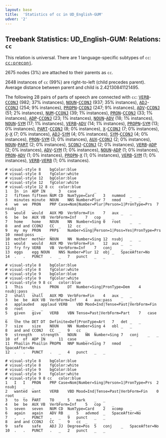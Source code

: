 ```yaml
---
layout: base
title:  'Statistics of cc in UD_English-GUM'
udver: '2'
---
```


## Treebank Statistics: UD_English-GUM: Relations: `cc`

This relation is universal.
There are 1 language-specific subtypes of `cc`: <tt><a href="en_gum-dep-cc-preconj.html">cc:preconj</a></tt>.

2675 nodes (3%) are attached to their parents as `cc`.

2648 instances of `cc` (99%) are right-to-left (child precedes parent).
Average distance between parent and child is 2.42130841121495.

The following 28 pairs of parts of speech are connected with `cc`: <tt><a href="en_gum-pos-VERB.html">VERB</a></tt>-<tt><a href="en_gum-pos-CCONJ.html">CCONJ</a></tt> (982; 37% instances), <tt><a href="en_gum-pos-NOUN.html">NOUN</a></tt>-<tt><a href="en_gum-pos-CCONJ.html">CCONJ</a></tt> (937; 35% instances), <tt><a href="en_gum-pos-ADJ.html">ADJ</a></tt>-<tt><a href="en_gum-pos-CCONJ.html">CCONJ</a></tt> (254; 9% instances), <tt><a href="en_gum-pos-PROPN.html">PROPN</a></tt>-<tt><a href="en_gum-pos-CCONJ.html">CCONJ</a></tt> (247; 9% instances), <tt><a href="en_gum-pos-ADV.html">ADV</a></tt>-<tt><a href="en_gum-pos-CCONJ.html">CCONJ</a></tt> (51; 2% instances), <tt><a href="en_gum-pos-NUM.html">NUM</a></tt>-<tt><a href="en_gum-pos-CCONJ.html">CCONJ</a></tt> (39; 1% instances), <tt><a href="en_gum-pos-PRON.html">PRON</a></tt>-<tt><a href="en_gum-pos-CCONJ.html">CCONJ</a></tt> (33; 1% instances), <tt><a href="en_gum-pos-ADP.html">ADP</a></tt>-<tt><a href="en_gum-pos-CCONJ.html">CCONJ</a></tt> (23; 1% instances), <tt><a href="en_gum-pos-NOUN.html">NOUN</a></tt>-<tt><a href="en_gum-pos-ADV.html">ADV</a></tt> (18; 1% instances), <tt><a href="en_gum-pos-NOUN.html">NOUN</a></tt>-<tt><a href="en_gum-pos-SYM.html">SYM</a></tt> (17; 1% instances), <tt><a href="en_gum-pos-VERB.html">VERB</a></tt>-<tt><a href="en_gum-pos-ADV.html">ADV</a></tt> (14; 1% instances), <tt><a href="en_gum-pos-PROPN.html">PROPN</a></tt>-<tt><a href="en_gum-pos-SYM.html">SYM</a></tt> (13; 0% instances), <tt><a href="en_gum-pos-PART.html">PART</a></tt>-<tt><a href="en_gum-pos-CCONJ.html">CCONJ</a></tt> (8; 0% instances), <tt><a href="en_gum-pos-X.html">X</a></tt>-<tt><a href="en_gum-pos-CCONJ.html">CCONJ</a></tt> (7; 0% instances), <tt><a href="en_gum-pos-X.html">X</a></tt>-<tt><a href="en_gum-pos-X.html">X</a></tt> (7; 0% instances), <tt><a href="en_gum-pos-ADJ.html">ADJ</a></tt>-<tt><a href="en_gum-pos-SYM.html">SYM</a></tt> (4; 0% instances), <tt><a href="en_gum-pos-SYM.html">SYM</a></tt>-<tt><a href="en_gum-pos-CCONJ.html">CCONJ</a></tt> (4; 0% instances), <tt><a href="en_gum-pos-PRON.html">PRON</a></tt>-<tt><a href="en_gum-pos-SYM.html">SYM</a></tt> (3; 0% instances), <tt><a href="en_gum-pos-AUX.html">AUX</a></tt>-<tt><a href="en_gum-pos-CCONJ.html">CCONJ</a></tt> (2; 0% instances), <tt><a href="en_gum-pos-NOUN.html">NOUN</a></tt>-<tt><a href="en_gum-pos-PART.html">PART</a></tt> (2; 0% instances), <tt><a href="en_gum-pos-SCONJ.html">SCONJ</a></tt>-<tt><a href="en_gum-pos-CCONJ.html">CCONJ</a></tt> (2; 0% instances), <tt><a href="en_gum-pos-VERB.html">VERB</a></tt>-<tt><a href="en_gum-pos-ADP.html">ADP</a></tt> (2; 0% instances), <tt><a href="en_gum-pos-ADV.html">ADV</a></tt>-<tt><a href="en_gum-pos-SYM.html">SYM</a></tt> (1; 0% instances), <tt><a href="en_gum-pos-NOUN.html">NOUN</a></tt>-<tt><a href="en_gum-pos-ADP.html">ADP</a></tt> (1; 0% instances), <tt><a href="en_gum-pos-PRON.html">PRON</a></tt>-<tt><a href="en_gum-pos-ADV.html">ADV</a></tt> (1; 0% instances), <tt><a href="en_gum-pos-PROPN.html">PROPN</a></tt>-<tt><a href="en_gum-pos-X.html">X</a></tt> (1; 0% instances), <tt><a href="en_gum-pos-VERB.html">VERB</a></tt>-<tt><a href="en_gum-pos-SYM.html">SYM</a></tt> (1; 0% instances), <tt><a href="en_gum-pos-VERB.html">VERB</a></tt>-<tt><a href="en_gum-pos-VERB.html">VERB</a></tt> (1; 0% instances).


~~~ conllu
# visual-style 8	bgColor:blue
# visual-style 8	fgColor:white
# visual-style 12	bgColor:blue
# visual-style 12	fgColor:white
# visual-style 12 8 cc	color:blue
1	In	in	ADP	IN	_	3	case	_	_
2	fifteen	fifteen	NUM	CD	NumType=Card	3	nummod	_	_
3	minutes	minute	NOUN	NNS	Number=Plur	7	nmod	_	_
4	we	we	PRON	PRP	Case=Nom|Number=Plur|Person=1|PronType=Prs	7	nsubj	_	_
5	would	would	AUX	MD	VerbForm=Fin	7	aux	_	_
6	be	be	AUX	VB	VerbForm=Inf	7	cop	_	_
7	home	home	NOUN	NN	Number=Sing	0	root	_	_
8	and	and	CCONJ	CC	_	12	cc	_	_
9	my	my	PRON	PRP$	Number=Sing|Person=1|Poss=Yes|PronType=Prs	10	nmod:poss	_	_
10	mother	mother	NOUN	NN	Number=Sing	12	nsubj	_	_
11	would	would	AUX	MD	VerbForm=Fin	12	aux	_	_
12	fry	fry	VERB	VB	VerbForm=Inf	7	conj	_	_
13	eggs	egg	NOUN	NNS	Number=Plur	12	obj	_	SpaceAfter=No
14	.	.	PUNCT	.	_	7	punct	_	_

~~~


~~~ conllu
# visual-style 8	bgColor:blue
# visual-style 8	fgColor:white
# visual-style 9	bgColor:blue
# visual-style 9	fgColor:white
# visual-style 9 8 cc	color:blue
1	This	this	PRON	DT	Number=Sing|PronType=Dem	4	nsubj:pass	_	_
2	shall	shall	AUX	MD	VerbForm=Fin	4	aux	_	_
3	be	be	AUX	VB	VerbForm=Inf	4	aux:pass	_	_
4	applauded	applaud	VERB	VBD	Mood=Ind|Tense=Past|VerbForm=Fin	0	root	_	_
5	given	give	VERB	VBN	Tense=Past|VerbForm=Part	7	case	_	_
6	the	the	DET	DT	Definite=Def|PronType=Art	7	det	_	_
7	size	size	NOUN	NN	Number=Sing	4	obl	_	_
8	and	and	CCONJ	CC	_	9	cc	_	_
9	strength	strength	NOUN	NN	Number=Sing	7	conj	_	_
10	of	of	ADP	IN	_	11	case	_	_
11	Phailin	Phailin	PROPN	NNP	Number=Sing	7	nmod	_	SpaceAfter=No
12	.	.	PUNCT	.	_	4	punct	_	_

~~~


~~~ conllu
# visual-style 8	bgColor:blue
# visual-style 8	fgColor:white
# visual-style 9	bgColor:blue
# visual-style 9	fgColor:white
# visual-style 9 8 cc	color:blue
1	I	I	PRON	PRP	Case=Nom|Number=Sing|Person=1|PronType=Prs	2	nsubj	_	_
2	wanted	want	VERB	VBD	Mood=Ind|Tense=Past|VerbForm=Fin	0	root	_	_
3	to	to	PART	TO	_	5	mark	_	_
4	be	be	AUX	VB	VerbForm=Inf	5	cop	_	_
5	seven	seven	NUM	CD	NumType=Card	2	xcomp	_	_
6	again	again	ADV	RB	_	5	advmod	_	SpaceAfter=No
7	,	,	PUNCT	,	_	9	punct	_	_
8	and	and	CCONJ	CC	_	9	cc	_	_
9	safe	safe	ADJ	JJ	Degree=Pos	5	conj	_	SpaceAfter=No
10	.	.	PUNCT	.	_	2	punct	_	_

~~~


